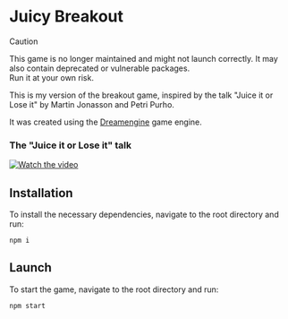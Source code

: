 # Juicy Breakout

> [!CAUTION]
> This game is no longer maintained and might not launch correctly. It may also contain deprecated or vulnerable packages.  
> Run it at your own risk.

This is my version of the breakout game, inspired by the talk "Juice it or Lose it" by Martin Jonasson and Petri Purho.

It was created using the [Dreamengine](https://github.com/dreamirl/dreamengine) game engine.

### The "Juice it or Lose it" talk
[![Watch the video](https://img.youtube.com/vi/Fy0aCDmgnxg/maxresdefault.jpg)](https://www.youtube.com/watch?v=Fy0aCDmgnxg)

## Installation

To install the necessary dependencies, navigate to the root directory and run:

```shell
npm i
```

## Launch

To start the game, navigate to the root directory and run:

```shell
npm start
```
